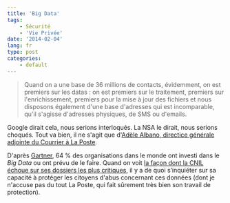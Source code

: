 ```yaml
---
title: 'Big Data'
tags:
    - Sécurité
    - 'Vie Privée'
date: '2014-02-04'
lang: fr
type: post
categories:
    - default
---
```


> Quand on a une base de 36 millions de contacts, évidemment, on est premiers sur les datas&nbsp;: on est premiers sur le traitement, premiers sur l'enrichissement, premiers pour la mise à jour des fichiers et nous disposons également d'une base d'adresses qui est incomparable, qu'il s'agisse d'adresses physiques, de SMS ou d'emails.

Google dirait cela, nous serions interloqués. La NSA le dirait, nous serions choqués. Tout va bien, il ne s'agit que d'[Adèle Albano, directice générale adjointe du Courrier à La Poste](http://www.dailymotion.com/video/x1a6sy3_performance-et-confidences-le-temoignage-d-adele-albano_news "Campagne ").

D'après [Gartner](http://www.gartner.com/newsroom/id/2593815 "Gartner Survey Reveals That 64 Percent of Organizations Have Invested or Plan to Invest in Big Data in 2013"), 64 % des organisations dans le monde ont investi dans le <em lang="en">Big Data</em> ou ont prévu de le faire. Quand on voit [la façon dont la CNIL échoue sur ses dossiers les plus critiques](http://bugbrother.blog.lemonde.fr/2014/02/03/pour-la-cnil-18-des-francais-sont-suspects/ "Pour la CNIL, 18 % des Français sont «&nbsp;suspects&nbsp;»"), il y a de quoi s’inquiéter sur sa capacité à protéger les citoyens d'abus concernant ces données (dont je n'accuse pas du tout La Poste, qui fait sûrement très bien son travail de protection).
